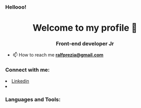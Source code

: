 ### Hellooo!
<h1 align="center">Welcome to my profile 👋</h1>
<h3 align="center">Front-end developer Jr</h3>


- 📫 How to reach me **ralfprezia@gmail.com**

<h3 align="left">Connect with me:</h3>
<p align="left">
  <li>
    <a class="url" href="https://www.linkedin.com/in/ralf-prezia-6a38181a3/"> 
      Linkedin
    </a>
  </li>
  <li> <a href"https://api.whatsapp.com/send?phone=5535992446440" target="blank"></a></li>
</p>

<h3 align="left">Languages and Tools:</h3>


<!--
**ralfprezia/ralfprezia** is a ✨ _special_ ✨ repository because its `README.md` (this file) appears on your GitHub profile.

Here are some ideas to get you started:

- 🔭 I’m currently working on ...
- 🌱 I’m currently learning ...
- 👯 I’m looking to collaborate on ...
- 🤔 I’m looking for help with ...
- 💬 Ask me about ...
- 📫 How to reach me: ...
- 😄 Pronouns: ...
- ⚡ Fun fact: ...
-->
